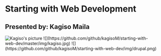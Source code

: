 # Starting with Web Development
## Presented by: Kagiso Maila
<img src="https://raw.githubusercontent.com/kagisoM/starting-with-web-dev/img/Kagiso.jpg" alt="Kagiso's picture">
![](https://github.com/github/kagisoM/starting-with-web-dev/master/img/kagiso.jpg)
![](https://github.com/github/kagisoM/starting-with-web-dev/img/drupal.png)

